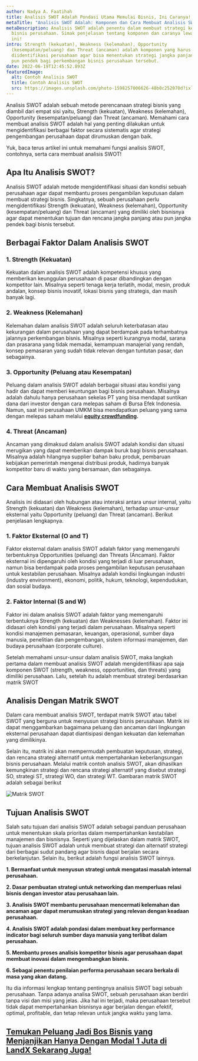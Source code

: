 ```yaml
---
author: Nadya A. Faatihah
title: Analisis SWOT Adalah Pondasi Utama Memulai Bisnis, Ini Caranya!
metaTitle: "Analisis SWOT Adalah: Komponen dan Cara Membuat Analisis SWOT"
metaDescription: Analisis SWOT adalah penentu dalam membuat strategi kesuksesan
  bisnis perusahaan. Simak penjelasan tentang komponen dan caranya lewat artikel
  ini!
intro: Strength (kekuatan), Weakness (kelemahan), Opportunity
  (kesempatan/peluang) dan Threat (ancaman) adalah komponen yang harus
  diidentifikasi perusahaan agar bisa menentukan strategi jangka panjang atau
  pun pendek bagi perkembangan bisnis perusahaan tersebut.
date: 2022-06-19T12:45:52.893Z
featuredImage:
  alt: Contoh Analisis SWOT
  title: Contoh Analisis SWOT
  src: https://images.unsplash.com/photo-1598257006626-48b0c252070d?ixlib=rb-1.2.1&ixid=MnwxMjA3fDB8MHxwaG90by1wYWdlfHx8fGVufDB8fHx8&auto=format&fit=crop&w=870&q=80
---
```

<!--StartFragment-->

Analisis SWOT adalah sebuah metode perencanaan strategi bisnis yang diambil dari empat sisi yaitu, Strength (kekuatan), Weakness (kelemahan), Opportunity (kesempatan/peluang) dan Threat (ancaman). Memahami cara membuat analisis SWOT adalah hal yang penting dilakukan untuk mengidentifikasi berbagai faktor secara sistematis agar strategi pengembangan perusahaan dapat dirumuskan dengan baik. 



Yuk, baca terus artikel ini untuk memahami fungsi analisis SWOT, contohnya, serta cara membuat analisis SWOT!



## Apa Itu Analisis SWOT?

Analisis SWOT adalah metode mengidentifikasi situasi dan kondisi sebuah perusahaan agar dapat membantu proses pengambilan keputusan dalam membuat strategi bisnis. Singkatnya, sebuah perusahaan perlu mengidentifikasi Strength (kekuatan), Weakness (kelemahan), Opportunity (kesempatan/peluang) dan Threat (ancaman) yang dimiliki oleh bisnisnya agar dapat menentukan tujuan dan rencana jangka panjang atau pun jangka pendek bagi bisnis tersebut.



## Berbagai Faktor Dalam Analisis SWOT

### 1. Strength (Kekuatan)

Kekuatan dalam analisis SWOT adalah kompetensi khusus yang memberikan keunggulan perusahaan di pasar dibandingkan dengan kompetitor lain. Misalnya seperti tenaga kerja terlatih, modal, mesin, produk andalan, konsep bisnis inovatif, lokasi bisnis yang strategis, dan masih banyak lagi. 

### 2. Weakness (Kelemahan)

Kelemahan dalam analisis SWOT adalah seluruh keterbatasan atau kekurangan dalam perusahaan yang dapat berdampak pada terhambatnya jalannya perkembangan bisnis. Misalnya seperti kurangnya modal, sarana dan prasarana yang tidak memadai, kemampuan manajerial yang rendah, konsep pemasaran yang sudah tidak relevan dengan tuntutan pasar, dan sebagainya.

### 3. Opportunity (Peluang atau Kesempatan)

Peluang dalam analisis SWOT adalah berbagai situasi atau kondisi yang hadir dan dapat memberi keuntungan bagi bisnis perusahaan. Misalnya adalah dahulu hanya perusahaan sekelas PT yang bisa mendapat suntikan dana dari investor dengan cara melepas saham di Bursa Efek Indonesia. Namun, saat ini perusahaan UMKM bisa mendapatkan peluang yang sama dengan melepas saham melalui **[equity crowdfunding](https://landx.id/).**

### 4. Threat (Ancaman)

Ancaman yang dimaksud dalam analisis SWOT adalah kondisi dan situasi merugikan yang dapat memberikan dampak buruk bagi bisnis perusahaan. Misalnya adalah hilangnya supplier bahan baku produk, pembaruan kebijakan pemerintah mengenai distribusi produk, hadirnya banyak kompetitor baru di waktu yang bersamaan, dan sebagainya.

## Cara Membuat Analisis SWOT

Analisis ini didasari oleh hubungan atau interaksi antara unsur internal, yaitu Strength (kekuatan) dan Weakness (kelemahan), terhadap unsur-unsur eksternal yaitu Opportunity (peluang) dan Threat (ancaman). Berikut penjelasan lengkapnya.

### 1. Faktor Eksternal (O and T)

Faktor eksternal dalam analisis SWOT adalah faktor yang memengaruhi terbentuknya Opportunities (peluang) dan Threats (Ancaman). Faktor eksternal ini dipengaruhi oleh kondisi yang terjadi di luar perusahaan, namun bisa berdampak pada proses pengambilan keputusan perusahaan untuk kestabilan perusahaan. Misalnya adalah kondisi lingkungan industri (industry environment), ekonomi, politik, hukum, teknologi, kependudukan, dan sosial budaya.

### 2. Faktor Internal (S and W)

Faktor ini dalam analisis SWOT adalah faktor yang memengaruhi terbentuknya Strength (kekuatan) dan Weaknesses (kelemahan). Faktor ini didasari oleh kondisi yang terjadi dalam perusahaan. Misalnya seperti kondisi manajemen pemasaran, keuangan, operasional, sumber daya manusia, penelitian dan pengembangan, sistem informasi manajemen, dan budaya perusahaan (corporate culture).



Setelah memahami unsur-unsur dalam analisis SWOT, maka langkah pertama dalam membuat analisis SWOT adalah mengidentifikasi apa saja komponen SWOT (strength, weakness, opportunities, dan threats) yang dimiliki perusahaan. Lalu, setelah itu adalah membuat strategi berdasarkan matrik SWOT

## Analisis Dengan Matrik SWOT

Dalam cara membuat analisis SWOT, terdapat matrik SWOT atau tabel SWOT yang berguna untuk menyusun strategi bisnis perusahaan. Matrik ini dapat menggambarkan bagaimana peluang dan ancaman dari lingkungan eksternal perusahaan dapat diantisipasi dengan kekuatan dan kelemahan yang dimilikinya.



Selain itu, matrik ini akan mempermudah pembuatan keputusan, strategi, dan rencana strategi alternatif untuk mempertahankan keberlangsungan bisnis perusahaan. Melalui matrik contoh analisis SWOT, akan dihasilkan kemungkinan strategi dan rencana strategi alternatif yang disebut strategi SO, strategi ST, strategi WO, dan strategi WT. Gambaran matrik SWOT adalah sebagai berikut

![Matrik SWOT](img/contoh-analisis-swot.png "Contoh Analisis SWOT dan Stateginya")

<!--EndFragment-->

<!--StartFragment-->

## Tujuan Analisis SWOT

Salah satu tujuan dari analisis SWOT adalah sebagai panduan perusahaan untuk menentukan skala prioritas dalam mempertahankan kestabilan manajemen dan bisnisnya. Seperti yang dijelaskan dalam matrik SWOT, tujuan analisis SWOT adalah untuk membuat strategi dan alternatif strategi dari berbagai sudut pandang agar bisnis dapat berjalan secara berkelanjutan. Selain itu, berikut adalah fungsi analisis SWOT lainnya.



**1. Bermanfaat untuk menyusun strategi untuk mengatasi masalah internal perusahaan.**

**2. Dasar pembuatan strategi untuk networking dan memperluas relasi bisnis dengan investor atau perusahaan lain.**

**3. Analisis SWOT membantu perusahaan mencermati kelemahan dan ancaman agar dapat merumuskan strategi yang relevan dengan keadaan perusahaan.**

**4. Analisis SWOT adalah pondasi dalam membuat key performance indicator bagi seluruh sumber daya manusia yang terlibat dalam perusahaan.**

**5. Membantu proses analisis kompetitor bisnis agar perusahaan dapat membuat inovasi dalam mengembangkan bisnis.**

**6. Sebagai penentu penilaian performa perusahaan secara berkala di masa yang akan datang.**



Itu dia informasi lengkap tentang pentingnya analisis SWOT bagi sebuah perusahaan. Tanpa adanya analisa SWOT, sebuah perusahaan akan berdiri tanpa visi dan misi yang jelas. Jika hal ini terjadi, maka perusahaan tersebut tidak dapat mempertahankan bisnisnya agar berjalan dengan efektif, optimal, profitable, dan tetap relevan untuk jangka waktu yang lama. 



## [Temukan Peluang Jadi Bos Bisnis yang Menjanjikan Hanya Dengan Modal 1 Juta di LandX Sekarang Juga!](https://landx.id/project/?utm_source=Blog&utm_medium=organic+keyword&utm_campaign=blog&utm_id=Blog)

<!--EndFragment-->